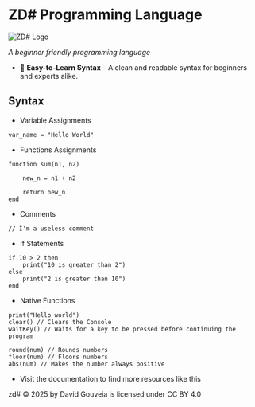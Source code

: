 # ZD# Programming Language
![ZD# Logo](https://zddeis.github.io/portfolio/img/work/zdsharp.png)

*A beginner friendly programming language*

- 🔹 **Easy-to-Learn Syntax** – A clean and readable syntax for beginners and experts alike.

## Syntax

- Variable Assignments
```
var_name = "Hello World"
```


- Functions Assignments
```
function sum(n1, n2)

    new_n = n1 + n2

    return new_n
end
```


- Comments
```
// I'm a useless comment
```


- If Statements
```
if 10 > 2 then
    print("10 is greater than 2")
else
    print("2 is greater than 10")
end
```


- Native Functions
```
print("Hello world")
clear() // Clears the Console
waitKey() // Waits for a key to be pressed before continuing the program

round(num) // Rounds numbers
floor(num) // Floors numbers
abs(num) // Makes the number always positive
```

- Visit the documentation to find more resources like this


zd# © 2025 by David Gouveia is licensed under CC BY 4.0
